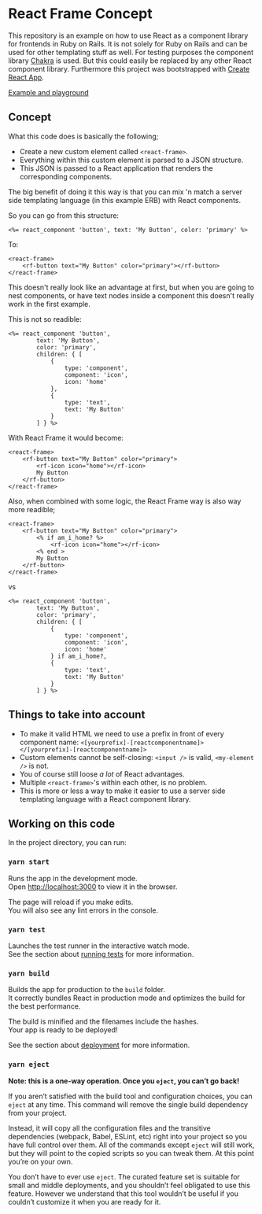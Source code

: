 # React Frame Concept

This repository is an example on how to use React as a component library for frontends in Ruby on Rails. It is not solely for Ruby on Rails and can be used for other templating stuff as well. For testing purposes the component library [Chakra](https://chakra-ui.com/) is used. But this could easily be replaced by any other React component library. Furthermore this project was bootstrapped with [Create React App](https://github.com/facebook/create-react-app).

[Example and playground](https://codepen.io/smgdkngt/pen/yLExpqa)

## Concept

What this code does is basically the following;

- Create a new custom element called `<react-frame>`.
- Everything within this custom element is parsed to a JSON structure.
- This JSON is passed to a React application that renders the corresponding components.

The big benefit of doing it this way is that you can mix 'n match a server side templating language (in this example ERB) with React components.

So you can go from this structure:

```
<%= react_component 'button', text: 'My Button', color: 'primary' %>
```

To:

```
<react-frame>
    <rf-button text="My Button" color="primary"></rf-button>
</react-frame>
```

This doesn't really look like an advantage at first, but when you are going to nest components, or have text nodes inside a component this doesn't really work in the first example.

This is not so readible:

```
<%= react_component 'button',
        text: 'My Button',
        color: 'primary',
        children: { [
            {
                type: 'component',
                component: 'icon',
                icon: 'home'
            },
            {
                type: 'text',
                text: 'My Button'
            }
        ] } %>
```

With React Frame it would become:

```
<react-frame>
    <rf-button text="My Button" color="primary">
        <rf-icon icon="home"></rf-icon>
        My Button
    </rf-button>
</react-frame>
```

Also, when combined with some logic, the React Frame way is also way more readible;

```
<react-frame>
    <rf-button text="My Button" color="primary">
        <% if am_i_home? %>
            <rf-icon icon="home"></rf-icon>
        <% end >
        My Button
    </rf-button>
</react-frame>
```

vs

```
<%= react_component 'button',
        text: 'My Button',
        color: 'primary',
        children: { [
            {
                type: 'component',
                component: 'icon',
                icon: 'home'
            } if am_i_home?,
            {
                type: 'text',
                text: 'My Button'
            }
        ] } %>
```

## Things to take into account

- To make it valid HTML we need to use a prefix in front of every component name: `<[yourprefix]-[reactcomponentname]></[yourprefix]-[reactcomponentname]>`
- Custom elements cannot be self-closing: `<input />` is valid, `<my-element />` is not.
- You of course still loose _a lot_ of React advantages.
- Multiple `<react-frame>`'s within each other, is no problem.
- This is more or less a way to make it easier to use a server side templating language with a React component library.

## Working on this code

In the project directory, you can run:

### `yarn start`

Runs the app in the development mode.<br />
Open [http://localhost:3000](http://localhost:3000) to view it in the browser.

The page will reload if you make edits.<br />
You will also see any lint errors in the console.

### `yarn test`

Launches the test runner in the interactive watch mode.<br />
See the section about [running tests](https://facebook.github.io/create-react-app/docs/running-tests) for more information.

### `yarn build`

Builds the app for production to the `build` folder.<br />
It correctly bundles React in production mode and optimizes the build for the best performance.

The build is minified and the filenames include the hashes.<br />
Your app is ready to be deployed!

See the section about [deployment](https://facebook.github.io/create-react-app/docs/deployment) for more information.

### `yarn eject`

**Note: this is a one-way operation. Once you `eject`, you can’t go back!**

If you aren’t satisfied with the build tool and configuration choices, you can `eject` at any time. This command will remove the single build dependency from your project.

Instead, it will copy all the configuration files and the transitive dependencies (webpack, Babel, ESLint, etc) right into your project so you have full control over them. All of the commands except `eject` will still work, but they will point to the copied scripts so you can tweak them. At this point you’re on your own.

You don’t have to ever use `eject`. The curated feature set is suitable for small and middle deployments, and you shouldn’t feel obligated to use this feature. However we understand that this tool wouldn’t be useful if you couldn’t customize it when you are ready for it.
